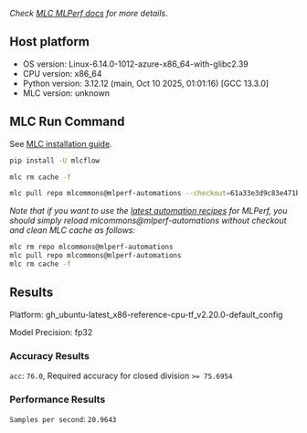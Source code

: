 *Check [MLC MLPerf docs](https://docs.mlcommons.org/inference) for more details.*

## Host platform

* OS version: Linux-6.14.0-1012-azure-x86_64-with-glibc2.39
* CPU version: x86_64
* Python version: 3.12.12 (main, Oct 10 2025, 01:01:16) [GCC 13.3.0]
* MLC version: unknown

## MLC Run Command

See [MLC installation guide](https://docs.mlcommons.org/inference/install/).

```bash
pip install -U mlcflow

mlc rm cache -f

mlc pull repo mlcommons@mlperf-automations --checkout=61a33e3d9c83e471b96c48c7f4b46011522caf06


```
*Note that if you want to use the [latest automation recipes](https://docs.mlcommons.org/inference) for MLPerf,
 you should simply reload mlcommons@mlperf-automations without checkout and clean MLC cache as follows:*

```bash
mlc rm repo mlcommons@mlperf-automations
mlc pull repo mlcommons@mlperf-automations
mlc rm cache -f

```

## Results

Platform: gh_ubuntu-latest_x86-reference-cpu-tf_v2.20.0-default_config

Model Precision: fp32

### Accuracy Results 
`acc`: `76.0`, Required accuracy for closed division `>= 75.6954`

### Performance Results 
`Samples per second`: `20.9643`
